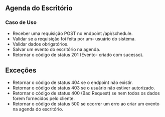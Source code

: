## Agenda do Escritório

### Caso de Uso

- Receber uma requisição POST no endpoint /api/schedule.
- Validar se a requisição foi feita por um- usuário do sistema.
- Validar dados obrigatórios.
- Salvar um evento do escritório na agenda.
- Retornar o código de status 201 (Evento- criado com sucesso).

## Exceções

- Retornar o código de status 404 se o endpoint não existir.
- Retornar o código de status 403 se o usuário não estiver autorizado.
- Retornar o código de status 400 (Bad Request) se nem todos os dados forem fornecidos pelo cliente.
- Retornar o código de status 500 se ocorrer um erro ao criar um evento na agenda do escritório.